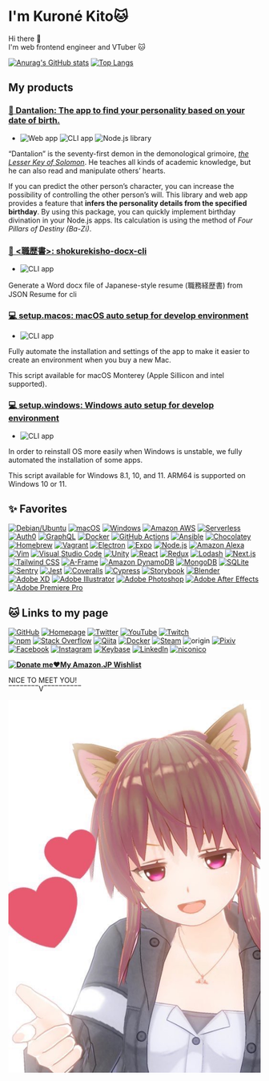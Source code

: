 # I'm **Kuroné Kito**🐱

Hi there 👋  
I'm web frontend engineer and VTuber 🐱

[![Anurag's GitHub stats](https://github-readme-stats.vercel.app/api?border_color=036&border_radius=28&count_private=true&include_all_commits=true&line_height=24&show_icons=true&theme=tokyonight&username=kurone-kito)](https://github.com/anuraghazra/github-readme-stats)
[![Top Langs](https://github-readme-stats.vercel.app/api/top-langs/?border_color=036&border_radius=28&card_width=445&count_private=true&exclude_repo=mic-test-for-oculus-quest&langs_count=8&layout=compact&show_icons=true&theme=tokyonight&username=kurone-kito)](https://github.com/anuraghazra/github-readme-stats)

## My products

### [**🦁 Dantalion**: The app to find your personality based on your date of birth.](https://kurone-kito.github.io/dantalion/)

- ![Web app](https://img.shields.io/badge/-Web_app-303)
  ![CLI app](https://img.shields.io/badge/-CLI_app-033)
  ![Node.js library](https://img.shields.io/badge/-Node.js_library-000)

“Dantalion” is the seventy-first demon in the demonological grimoire,
_[the Lesser Key of Solomon](https://en.wikipedia.org/wiki/The_Lesser_Key_of_Solomon)_.
He teaches all kinds of academic knowledge, but he can also read and
manipulate others’ hearts.

If you can predict the other person’s character, you can increase the
possibility of controlling the other person’s will.
This library and web app provides a feature that
**infers the personality details from the specified birthday**.
By using this package,
you can quickly implement birthday divination in your Node.js apps.
Its calculation is using the method of _Four Pillars of Destiny (Ba-Zi)_.

### [**📄 <職歴書>**: shokurekisho-docx-cli](https://github.com/kurone-kito/shokurekisho-docx-cli)

- ![CLI app](https://img.shields.io/badge/-CLI_app-033)

Generate a Word docx file of Japanese-style resume (職務経歴書) from JSON Resume for cli

### [**💻 setup.macos**: macOS auto setup for develop environment](https://github.com/kurone-kito/setup.macos)

- ![CLI app](https://img.shields.io/badge/-CLI_app-033)

Fully automate the installation and settings of the app to make it easier
to create an environment when you buy a new Mac.

This script available for macOS Monterey
(Apple Sillicon and intel supported).

### [**💻 setup.windows**: Windows auto setup for develop environment](https://github.com/kurone-kito/setup.windows)

- ![CLI app](https://img.shields.io/badge/-CLI_app-033)

In order to reinstall OS more easily when Windows is unstable,
we fully automated the installation of some apps.

This script available for Windows 8.1, 10, and 11.
ARM64 is supported on Windows 10 or 11.

## ✨ Favorites

[![Debian/Ubuntu](https://img.shields.io/badge/-Debian/Ubuntu-000?logo=ubuntu)](https://ubuntu.com/)
[![macOS](https://img.shields.io/badge/-macOS-000?logo=apple&logoColor=555)](https://www.apple.com/macos/)
[![Windows](https://img.shields.io/badge/-Windows-000?logo=windows&logoColor=00A4EF)](https://www.microsoft.com/windows)
[![Amazon AWS](https://img.shields.io/badge/-Amazon_AWS-000?logo=amazonaws&logoColor=F90)](https://aws.amazon.com/)
[![Serverless](https://img.shields.io/badge/-Serverless-000?logo=serverless)](https://www.serverless.com/)
[![Auth0](https://img.shields.io/badge/-Auth0-000?logo=auth0)](https://auth0.com/)
[![GraphQL](https://img.shields.io/badge/-GraphQL-000?logo=graphql&logoColor=E10098)](https://graphql.org/)
[![Docker](https://img.shields.io/badge/-Docker-000?logo=docker)](https://www.docker.com/)
[![GitHub Actions](https://img.shields.io/badge/-GitHub_Actions-000?logo=githubactions)](https://github.com/features/actions)
[![Ansible](https://img.shields.io/badge/-Ansible-000?logo=ansible&logoColor=E00)](https://www.ansible.com/)
[![Chocolatey](https://img.shields.io/badge/-Chocolatey-000?logo=chocolatey)](https://chocolatey.org/)
[![Homebrew](https://img.shields.io/badge/-Homebrew-000?logo=homebrew)](https://brew.sh/)
[![Vagrant](https://img.shields.io/badge/-Vagrant-000?logo=vagrant&logoColor=1868F2)](https://www.vagrantup.com/)
[![Electron](https://img.shields.io/badge/-Electron-000?logo=electron)](https://www.electronjs.org/)
[![Expo](https://img.shields.io/badge/-Expo-000?logo=expo)](https://expo.dev/)
[![Node.js](https://img.shields.io/badge/-Node.js-000?logo=nodedotjs)](https://nodejs.org/)
[![Amazon Alexa](https://img.shields.io/badge/-Amazon_Alexa-000?logo=amazonalexa)](https://developer.amazon.com/alexa)
[![Vim](https://img.shields.io/badge/-Vim-000?logo=vim&logoColor=019733)](https://www.vim.org/)
[![Visual Studio Code](https://img.shields.io/badge/-Visual_Studio_Code-000?logo=visualstudiocode&logoColor=007ACC)](https://code.visualstudio.com/)
[![Unity](https://img.shields.io/badge/-Unity-000?logo=unity)](https://unity.com/)
[![React](https://img.shields.io/badge/-React-000?logo=react)](https://reactjs.org/)
[![Redux](https://img.shields.io/badge/-Redux-000?logo=redux&logoColor=764ABC)](https://redux.js.org/)
[![Lodash](https://img.shields.io/badge/-Lodash-000?logo=lodash)](https://lodash.com/)
[![Next.js](https://img.shields.io/badge/-Next.js-000?logo=nextdotjs)](https://nextjs.org/)
[![Tailwind CSS](https://img.shields.io/badge/-Tailwind_CSS-000?logo=tailwindcss)](https://tailwindcss.com/)
[![A-Frame](https://img.shields.io/badge/-A--Frame-000?logo=aframe)](https://aframe.io/)
[![Amazon DynamoDB](https://img.shields.io/badge/-DynamoDB-000?logo=amazondynamodb&logoColor=4053D6)](https://aws.amazon.com/dynamodb/)
[![MongoDB](https://img.shields.io/badge/-MongoDB-000?logo=mongodb)](https://www.mongodb.com/)
[![SQLite](https://img.shields.io/badge/-SQLite-000?logo=sqlite)](https://www.sqlite.org/)
[![Sentry](https://img.shields.io/badge/-Sentry-000?logo=sentry)](https://sentry.io/)
[![Jest](https://img.shields.io/badge/-Jest-000?logo=jest&logoColor=C21325)](https://jestjs.io/)
[![Coveralls](https://img.shields.io/badge/-Coveralls-000?logo=coveralls)](https://coveralls.io/)
[![Cypress](https://img.shields.io/badge/-Cypress-000?logo=cypress)](https://www.cypress.io/)
[![Storybook](https://img.shields.io/badge/-Storybook-000?logo=storybook)](https://storybook.js.org/)
[![Blender](https://img.shields.io/badge/-Blender-000?logo=blender)](https://www.blender.org/)
[![Adobe XD](https://img.shields.io/badge/-XD-000?logo=adobexd)](https://www.adobe.com/products/xd.html)
[![Adobe Illustrator](https://img.shields.io/badge/-Illustrator-000?logo=adobeillustrator)](https://www.adobe.com/products/illustrator.html)
[![Adobe Photoshop](https://img.shields.io/badge/-Photoshop-000?logo=adobephotoshop)](https://www.adobe.com/products/photoshop.html)
[![Adobe After Effects](https://img.shields.io/badge/-AfterEffects-000?logo=adobeaftereffects)](https://www.adobe.com/products/aftereffects.html)
[![Adobe Premiere Pro](https://img.shields.io/badge/-Premiere_Pro-000?logo=adobepremierepro)](https://www.adobe.com/products/premiere.html)

## 🐱 Links to my page

[![GitHub](https://img.shields.io/badge/-Here!_%F0%9F%90%B1-000?color=FFF&logo=github&logoColor=181717&style=flat)](https://github.com/kurone-kito)
[![Homepage](https://img.shields.io/badge/-https%3A%2F%2Fkit.black%2F-000?labelColor=FFF&logo=netlify)](https://kit.black/)
[![Twitter](https://img.shields.io/badge/-%40kurone__kito-000?labelColor=FFF&logo=twitter)](https://twitter.com/kurone_kito)
[![YouTube](https://img.shields.io/badge/-kurone__kito-000?labelColor=FFF&logo=youtube&logoColor=F00)](https://youtube.com/c/kuronekito)
[![Twitch](https://img.shields.io/badge/-kurone__kito-000?labelColor=FFF&logo=twitch)](https://www.twitch.tv/kurone_kito)  
[![npm](https://img.shields.io/badge/-%40kurone--kito-000?labelColor=FFF&logo=npm)](https://www.npmjs.com/~kurone-kito)
[![Stack Overflow](https://img.shields.io/badge/-kurone--kito-000?logo=stackoverflow)](https://stackoverflow.com/users/10965755/kurone-kito)
[![Qiita](https://img.shields.io/badge/-kurone--kito-000?logo=qiita)](https://qiita.com/kurone-kito)
[![Docker](https://img.shields.io/badge/-kuronekito-000?logo=docker)](https://hub.docker.com/u/kuronekito)
[![Steam](https://img.shields.io/badge/-kurone__kito-000?logo=steam)](https://steamcommunity.com/id/kurone_kito/)
![origin](https://img.shields.io/badge/-kito--kurone-000?logo=origin)
[![Pixiv](https://img.shields.io/badge/-kurone__kito-000?logo=pixiv)](https://www.pixiv.net/users/43011580)
[![Facebook](https://img.shields.io/badge/-kurone.kito-000?logo=facebook)](https://www.facebook.com/krone.kito/)
[![Instagram](https://img.shields.io/badge/-kurone__kito-000?logo=instagram)](https://www.instagram.com/kurone_kito/)
[![Keybase](https://img.shields.io/badge/-kurone__kito-000?logo=keybase)](https://keybase.io/kurone_kito)
[![LinkedIn](https://img.shields.io/badge/-kurone--kito-000?logo=linkedin&logoColor=0A66C2)](https://www.linkedin.com/in/kurone-kito/)
[![niconico](https://img.shields.io/badge/-87247457-000?logo=niconico&logoColor=F3E8E5)](https://www.nicovideo.jp/user/87247457)

**[![Donate me❤️My Amazon.JP Wishlist](https://img.shields.io/badge/-%2ADonate_me%E2%9D%A4My_Amazon.JP_wishlist%2A-000?color=EAEDED&labelColor=232F3E&logo=amazon&style=for-the-badge)](https://www.amazon.co.jp/hz/wishlist/ls/27C22EN4MOBL8)**

NICE TO MEET YOU!  
‾‾‾‾‾‾‾‾V‾‾‾‾‾‾‾‾‾‾

![🐱](https://raw.githubusercontent.com/kurone-kito/kurone-kito/master/kito01.jpg)

<!--
**kurone-kito/kurone-kito** is a ✨ _special_ ✨ repository
because its `README.md` (this file) appears on your GitHub profile.

Here are some ideas to get you started:

- 🔭 I’m currently working on ...
- 🌱 I’m currently learning ...
- 👯 I’m looking to collaborate on ...
- 🤔 I’m looking for help with ...
- 💬 Ask me about ...
- 📫 How to reach me: ...
- 😄 Pronouns: ...
- ⚡ Fun fact: ...
-->
